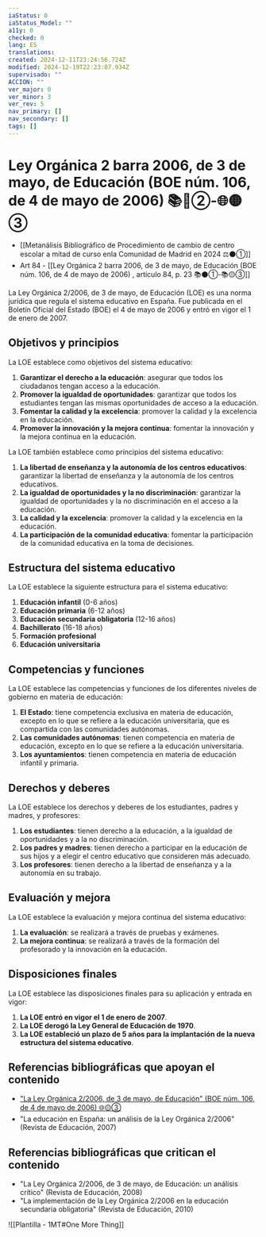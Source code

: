 ```yaml
---
iaStatus: 0
iaStatus_Model: ""
a11y: 0
checked: 0
lang: ES
translations: 
created: 2024-12-11T23:24:56.724Z
modified: 2024-12-19T22:23:07.934Z
supervisado: ""
ACCION: ""
ver_major: 0
ver_minor: 3
ver_rev: 5
nav_primary: []
nav_secondary: []
tags: []
---
```

# Ley Orgánica 2 barra 2006, de 3 de mayo, de Educación (BOE núm. 106, de 4 de mayo de 2006) 📚🔴②-🌐🟡③

* [[Metanálisis Bibliográfico de Procedimiento de cambio de centro escolar a mitad de curso enla Comunidad de Madrid en 2024 ⚖️⚫①]]
* Art 84 - [[Ley Orgánica 2 barra 2006, de 3 de mayo, de Educación (BOE núm. 106, de 4 de mayo de 2006) , artículo 84, p. 23  📚⚫①-📚🟡③]]

La Ley Orgánica 2/2006, de 3 de mayo, de Educación (LOE) es una norma jurídica que regula el sistema educativo en España. Fue publicada en el Boletín Oficial del Estado (BOE) el 4 de mayo de 2006 y entró en vigor el 1 de enero de 2007.
## Objetivos y principios

La LOE establece como objetivos del sistema educativo:

1. **Garantizar el derecho a la educación**: asegurar que todos los ciudadanos tengan acceso a la educación.
2. **Promover la igualdad de oportunidades**: garantizar que todos los estudiantes tengan las mismas oportunidades de acceso a la educación.
3. **Fomentar la calidad y la excelencia**: promover la calidad y la excelencia en la educación.
4. **Promover la innovación y la mejora continua**: fomentar la innovación y la mejora continua en la educación.

La LOE también establece como principios del sistema educativo:

1. **La libertad de enseñanza y la autonomía de los centros educativos**: garantizar la libertad de enseñanza y la autonomía de los centros educativos.
2. **La igualdad de oportunidades y la no discriminación**: garantizar la igualdad de oportunidades y la no discriminación en el acceso a la educación.
3. **La calidad y la excelencia**: promover la calidad y la excelencia en la educación.
4. **La participación de la comunidad educativa**: fomentar la participación de la comunidad educativa en la toma de decisiones.
## Estructura del sistema educativo

La LOE establece la siguiente estructura para el sistema educativo:

1. **Educación infantil** (0-6 años)
2. **Educación primaria** (6-12 años)
3. **Educación secundaria obligatoria** (12-16 años)
4. **Bachillerato** (16-18 años)
5. **Formación profesional**
6. **Educación universitaria**
## Competencias y funciones

La LOE establece las competencias y funciones de los diferentes niveles de gobierno en materia de educación:

1. **El Estado**: tiene competencia exclusiva en materia de educación, excepto en lo que se refiere a la educación universitaria, que es compartida con las comunidades autónomas.
2. **Las comunidades autónomas**: tienen competencia en materia de educación, excepto en lo que se refiere a la educación universitaria.
3. **Los ayuntamientos**: tienen competencia en materia de educación infantil y primaria.
## Derechos y deberes

La LOE establece los derechos y deberes de los estudiantes, padres y madres, y profesores:

1. **Los estudiantes**: tienen derecho a la educación, a la igualdad de oportunidades y a la no discriminación.
2. **Los padres y madres**: tienen derecho a participar en la educación de sus hijos y a elegir el centro educativo que consideren más adecuado.
3. **Los profesores**: tienen derecho a la libertad de enseñanza y a la autonomía en su trabajo.
## Evaluación y mejora

La LOE establece la evaluación y mejora continua del sistema educativo:

1. **La evaluación**: se realizará a través de pruebas y exámenes.
2. **La mejora continua**: se realizará a través de la formación del profesorado y la innovación en la educación.

## Disposiciones finales

La LOE establece las disposiciones finales para su aplicación y entrada en vigor:

1. **La LOE entró en vigor el 1 de enero de 2007**.
2. **La LOE derogó la Ley General de Educación de 1970**.
3. **La LOE estableció un plazo de 5 años para la implantación de la nueva estructura del sistema educativo**.

## Referencias bibliográficas que apoyan el contenido

 + ["La Ley Orgánica 2/2006, de 3 de mayo, de Educación" (BOE núm. 106, de 4 de mayo de 2006) 🌐🟡③](https://boe.es/buscar/doc.php?id=BOE-A-2006-7899)
 + "La educación en España: un análisis de la Ley Orgánica 2/2006" (Revista de Educación, 2007)

## Referencias bibliográficas que critican el contenido

 + "La Ley Orgánica 2/2006, de 3 de mayo, de Educación: un análisis crítico" (Revista de Educación, 2008)
 + "La implementación de la Ley Orgánica 2/2006 en la educación secundaria obligatoria" (Revista de Educación, 2010)


![[Plantilla - 1MT#One More Thing]]